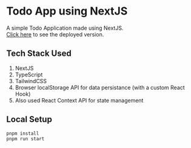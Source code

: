# Todo App using NextJS

A simple Todo Application made using NextJS.  
[Click here](https://simply-do-it.vercel.app/) to see the deployed version.

## Tech Stack Used

1. NextJS
1. TypeScript
1. TailwindCSS
1. Browser localStorage API for data persistance (with a custom React Hook)
1. Also used React Context API for state management

## Local Setup

```sh
pnpm install
pnpm run start
```
